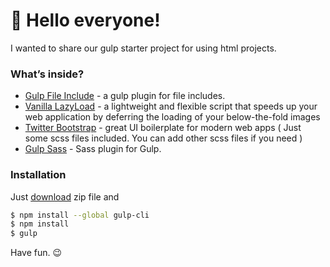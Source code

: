 # :wave: Hello everyone!

I wanted to share our gulp starter project for using html projects. 

### What’s inside?
* [Gulp File Include] - a gulp plugin for file includes. 
* [Vanilla LazyLoad] - a lightweight and flexible script that speeds up your web application by deferring the loading of your below-the-fold images
* [Twitter Bootstrap] - great UI boilerplate for modern web apps  ( Just some scss files included. You can add other scss files if you need  )
* [Gulp Sass] - Sass plugin for Gulp.


### Installation

Just [download](http://github.com/yavuzyolbir/gulp-starter/archive/master.zip) zip file and

```sh
$ npm install --global gulp-cli
$ npm install
$ gulp
```

Have fun. :wink:


[//]: # (These are reference links used in the body of this note and get stripped out when the markdown processor does its job. There is no need to format nicely because it shouldn't be seen. Thanks SO - http://stackoverflow.com/questions/4823468/store-comments-in-markdown-syntax)


   [Gulp File Include]: <https://github.com/haoxins/gulp-file-include#readme>
   [Vanilla LazyLoad]: <https://github.com/verlok/vanilla-lazyload>
   [Twitter Bootstrap]: <https://github.com/twbs>
   [Gulp Sass]: <https://github.com/dlmanning/gulp-sass>
